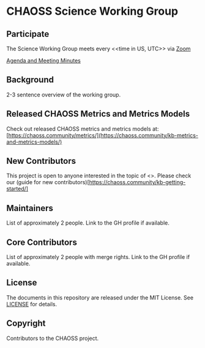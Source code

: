 # CHAOSS Science Working Group

## Participate

The Science Working Group meets every <<time in US, UTC>> via [Zoom](https://zoom.us/j/4998687533)

[Agenda and Meeting Minutes](https://docs.google.com/document/d/1w76Wd-75O5dDkCmgONG5VNsniW2kQCKiXgNIIqLYl90/edit)

## Background

2-3 sentence overview of the working group. 

## Released CHAOSS Metrics and Metrics Models

Check out released CHAOSS metrics and metrics models at: [https://chaoss.community/metrics/](https://chaoss.community/kb-metrics-and-metrics-models/)

## New Contributors

This project is open to anyone interested in the topic of <<working group>>. Please check our (guide for new contributors)[https://chaoss.community/kb-getting-started/]

## Maintainers

List of approximately 2 people. Link to the GH profile if available. 

## Core Contributors

List of approximately 2 people with merge rights. Link to the GH profile if available. 

## License

The documents in this repository are released under the MIT License. See [LICENSE](https://github.com/chaoss/wg-diversity-inclusion/blob/master/LICENSE) for details.

## Copyright 

Contributors to the CHAOSS project.

